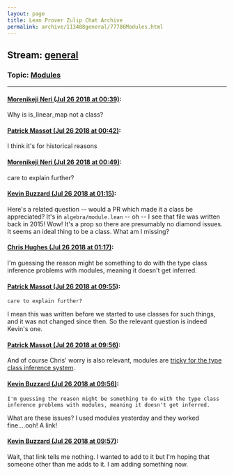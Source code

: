 ```yaml
---
layout: page
title: Lean Prover Zulip Chat Archive 
permalink: archive/113488general/77786Modules.html
---
```


## Stream: [general](index.html)
### Topic: [Modules](77786Modules.html)

---

#### [Morenikeji Neri (Jul 26 2018 at 00:39)](https://leanprover.zulipchat.com/#narrow/stream/113488-general/topic/Modules/near/130306693):
Why is is_linear_map not a class?

#### [Patrick Massot (Jul 26 2018 at 00:42)](https://leanprover.zulipchat.com/#narrow/stream/113488-general/topic/Modules/near/130306882):
I think it's for historical reasons

#### [Morenikeji Neri (Jul 26 2018 at 00:49)](https://leanprover.zulipchat.com/#narrow/stream/113488-general/topic/Modules/near/130307142):
care to explain further?

#### [Kevin Buzzard (Jul 26 2018 at 01:15)](https://leanprover.zulipchat.com/#narrow/stream/113488-general/topic/Modules/near/130308302):
Here's a related question -- would a PR which made it a class be appreciated? It's in `algebra/module.lean` -- oh -- I see that file was written back in 2015! Wow! It's a prop so there are presumably no diamond issues. It seems an ideal thing to be a class. What am I missing?

#### [Chris Hughes (Jul 26 2018 at 01:17)](https://leanprover.zulipchat.com/#narrow/stream/113488-general/topic/Modules/near/130308409):
I'm guessing the reason might be something to do with the type class inference problems with modules, meaning it doesn't get inferred.

#### [Patrick Massot (Jul 26 2018 at 09:55)](https://leanprover.zulipchat.com/#narrow/stream/113488-general/topic/Modules/near/130327984):
```quote
care to explain further?
```
I mean this was written before we started to use classes for such things, and it was not changed since then. So the relevant question is indeed Kevin's one.

#### [Patrick Massot (Jul 26 2018 at 09:56)](https://leanprover.zulipchat.com/#narrow/stream/113488-general/topic/Modules/near/130328041):
And of course Chris' worry is also relevant, modules are [tricky for the type class inference system](https://github.com/leanprover/mathlib/issues/210).

#### [Kevin Buzzard (Jul 26 2018 at 09:56)](https://leanprover.zulipchat.com/#narrow/stream/113488-general/topic/Modules/near/130328045):
```quote
I'm guessing the reason might be something to do with the type class inference problems with modules, meaning it doesn't get inferred.
```
What are these issues? I used modules yesterday and they worked fine....ooh! A link!

#### [Kevin Buzzard (Jul 26 2018 at 09:57)](https://leanprover.zulipchat.com/#narrow/stream/113488-general/topic/Modules/near/130328062):
Wait, that link tells me nothing. I wanted to add to it but I'm hoping that someone other than me adds to it. I am adding something now.

